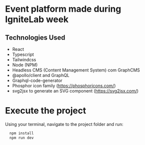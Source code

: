 # Event platform made during IgniteLab week

## Technologies Used

* React
* Typescript
* Tailwindcss
* Node (NPM)
* Headless CMS (Content Management System) com GraphCMS
* @apollo/client and GraphQL
* Graphql-code-generator
* Phosphor icon family (https://phosphoricons.com/)
* svg2jsx to generate an SVG component (https://svg2jsx.com/)

# Execute the project

Using your terminal, navigate to the project folder and run:

```cl
  npm install
  npm run dev
```
